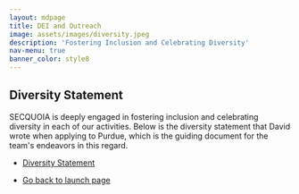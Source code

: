 ```yaml
---
layout: mdpage
title: DEI and Outreach
image: assets/images/diversity.jpeg
description: 'Fostering Inclusion and Celebrating Diversity'
nav-menu: true
banner_color: style8
---
```


<!-- markdownlint-disable MD033 -->

## Diversity Statement
<!-- Add statement. -->
SECQUOIA is deeply engaged in fostering inclusion and celebrating diversity in each of our activities. Below is the diversity statement that David wrote when applying to Purdue, which is the guiding document for the team's endeavors in this regard.

<ul class="actions">
    <li><a href="files/diversity.html" class="button icon fa-file">Diversity Statement</a></li>
</ul>

<!-- # Title
Text.  -->

<ul class="actions">
    <li><a href="/#launch" class="button icon fa-arrow-left">Go back to launch page</a></li>
</ul>
